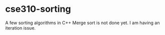 # cse310-sorting
A few sorting algorithms in C++
Merge sort is not done yet.
I am having an iteration issue.
